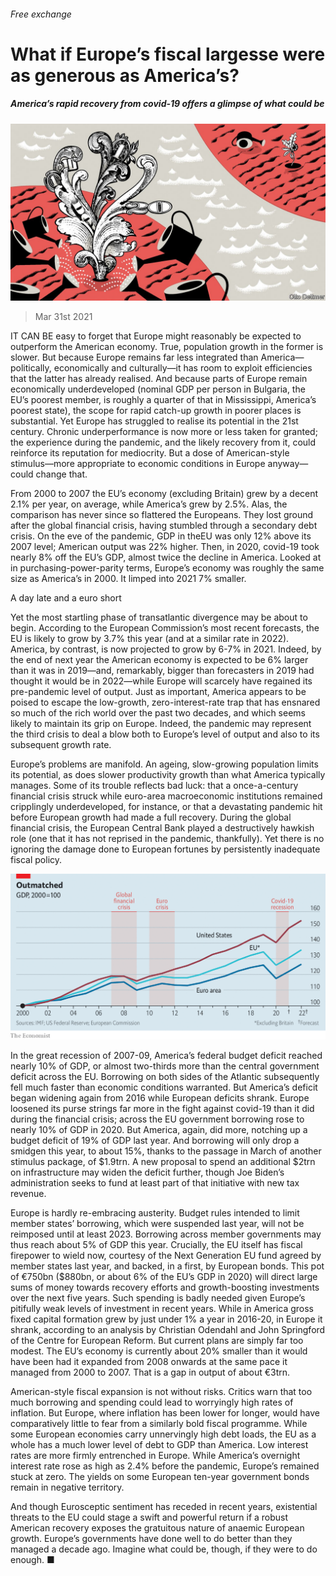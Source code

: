 ###### Free exchange

# What if Europe’s fiscal largesse were as generous as America’s? 

##### America’s rapid recovery from covid-19 offers a glimpse of what could be 

![image](images/20210403_fnd000.jpg) 

> Mar 31st 2021 

IT CAN BE easy to forget that Europe might reasonably be expected to outperform the American economy. True, population growth in the former is slower. But because Europe remains far less integrated than America—politically, economically and culturally—it has room to exploit efficiencies that the latter has already realised. And because parts of Europe remain economically underdeveloped (nominal GDP per person in Bulgaria, the EU’s poorest member, is roughly a quarter of that in Mississippi, America’s poorest state), the scope for rapid catch-up growth in poorer places is substantial. Yet Europe has struggled to realise its potential in the 21st century. Chronic underperformance is now more or less taken for granted; the experience during the pandemic, and the likely recovery from it, could reinforce its reputation for mediocrity. But a dose of American-style stimulus—more appropriate to economic conditions in Europe anyway—could change that. 

From 2000 to 2007 the EU’s economy (excluding Britain) grew by a decent 2.1% per year, on average, while America’s grew by 2.5%. Alas, the comparison has never since so flattered the Europeans. They lost ground after the global financial crisis, having stumbled through a secondary debt crisis. On the eve of the pandemic, GDP in theEU was only 12% above its 2007 level; American output was 22% higher. Then, in 2020, covid-19 took nearly 8% off the EU’s GDP, almost twice the decline in America. Looked at in purchasing-power-parity terms, Europe’s economy was roughly the same size as America’s in 2000. It limped into 2021 7% smaller.


A day late and a euro short

Yet the most startling phase of transatlantic divergence may be about to begin. According to the European Commission’s most recent forecasts, the EU is likely to grow by 3.7% this year (and at a similar rate in 2022). America, by contrast, is now projected to grow by 6-7% in 2021. Indeed, by the end of next year the American economy is expected to be 6% larger than it was in 2019—and, remarkably, bigger than forecasters in 2019 had thought it would be in 2022—while Europe will scarcely have regained its pre-pandemic level of output. Just as important, America appears to be poised to escape the low-growth, zero-interest-rate trap that has ensnared so much of the rich world over the past two decades, and which seems likely to maintain its grip on Europe. Indeed, the pandemic may represent the third crisis to deal a blow both to Europe’s level of output and also to its subsequent growth rate. 

Europe’s problems are manifold. An ageing, slow-growing population limits its potential, as does slower productivity growth than what America typically manages. Some of its trouble reflects bad luck: that a once-a-century financial crisis struck while euro-area macroeconomic institutions remained cripplingly underdeveloped, for instance, or that a devastating pandemic hit before European growth had made a full recovery. During the global financial crisis, the European Central Bank played a destructively hawkish role (one that it has not reprised in the pandemic, thankfully). Yet there is no ignoring the damage done to European fortunes by persistently inadequate fiscal policy. 

![image](images/20210403_fnc370.png) 


In the great recession of 2007-09, America’s federal budget deficit reached nearly 10% of GDP, or almost two-thirds more than the central government deficit across the EU. Borrowing on both sides of the Atlantic subsequently fell much faster than economic conditions warranted. But America’s deficit began widening again from 2016 while European deficits shrank. Europe loosened its purse strings far more in the fight against covid-19 than it did during the financial crisis; across the EU government borrowing rose to nearly 10% of GDP in 2020. But America, again, did more, notching up a budget deficit of 19% of GDP last year. And borrowing will only drop a smidgen this year, to about 15%, thanks to the passage in March of another stimulus package, of $1.9trn. A new proposal to spend an additional $2trn on infrastructure may widen the deficit further, though Joe Biden’s administration seeks to fund at least part of that initiative with new tax revenue.

Europe is hardly re-embracing austerity. Budget rules intended to limit member states’ borrowing, which were suspended last year, will not be reimposed until at least 2023. Borrowing across member governments may thus reach about 5% of GDP this year. Crucially, the EU itself has fiscal firepower to wield now, courtesy of the Next Generation EU fund agreed by member states last year, and backed, in a first, by European bonds. This pot of €750bn ($880bn, or about 6% of the EU’s GDP in 2020) will direct large sums of money towards recovery efforts and growth-boosting investments over the next five years. Such spending is badly needed given Europe’s pitifully weak levels of investment in recent years. While in America gross fixed capital formation grew by just under 1% a year in 2016-20, in Europe it shrank, according to an analysis by Christian Odendahl and John Springford of the Centre for European Reform. But current plans are simply far too modest. The EU’s economy is currently about 20% smaller than it would have been had it expanded from 2008 onwards at the same pace it managed from 2000 to 2007. That is a gap in output of about €3trn. 

American-style fiscal expansion is not without risks. Critics warn that too much borrowing and spending could lead to worryingly high rates of inflation. But Europe, where inflation has been lower for longer, would have comparatively little to fear from a similarly bold fiscal programme. While some European economies carry unnervingly high debt loads, the EU as a whole has a much lower level of debt to GDP than America. Low interest rates are more firmly entrenched in Europe. While America’s overnight interest rate rose as high as 2.4% before the pandemic, Europe’s remained stuck at zero. The yields on some European ten-year government bonds remain in negative territory. 

And though Eurosceptic sentiment has receded in recent years, existential threats to the EU could stage a swift and powerful return if a robust American recovery exposes the gratuitous nature of anaemic European growth. Europe’s governments have done well to do better than they managed a decade ago. Imagine what could be, though, if they were to do enough. ■

